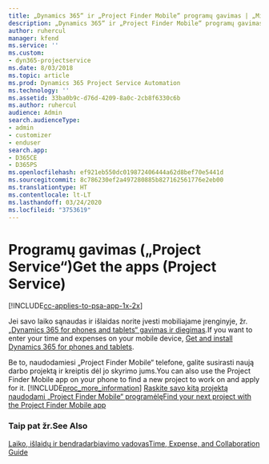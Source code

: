 ```yaml
---
title: „Dynamics 365“ ir „Project Finder Mobile“ programų gavimas | „MicrosoftDocs“
description: „Dynamics 365“ ir „Project Finder Mobile“ programų gavimas
author: ruhercul
manager: kfend
ms.service: ''
ms.custom:
- dyn365-projectservice
ms.date: 8/03/2018
ms.topic: article
ms.prod: Dynamics 365 Project Service Automation
ms.technology: ''
ms.assetid: 33ba0b9c-d76d-4209-8a0c-2cb8f6330c6b
ms.author: ruhercul
audience: Admin
search.audienceType:
- admin
- customizer
- enduser
search.app:
- D365CE
- D365PS
ms.openlocfilehash: ef921eb550dc019872406444a62d8bef70e5441d
ms.sourcegitcommit: 8c786230ef2a497280885b827162561776e2eb00
ms.translationtype: HT
ms.contentlocale: lt-LT
ms.lasthandoff: 03/24/2020
ms.locfileid: "3753619"
---
```

# <a name="get-the-apps-project-service"></a><span data-ttu-id="5c4d4-103">Programų gavimas („Project Service“)</span><span class="sxs-lookup"><span data-stu-id="5c4d4-103">Get the apps (Project Service)</span></span>

[!INCLUDE[cc-applies-to-psa-app-1x-2x](../includes/cc-applies-to-psa-app-1x-2x.md)]

<span data-ttu-id="5c4d4-104">Jei savo laiko sąnaudas ir išlaidas norite įvesti mobiliajame įrenginyje, žr. [„Dynamics 365 for phones and tablets“ gavimas ir diegimas](../mobile-app/dynamics-365-phones-tablets-users-guide.md).</span><span class="sxs-lookup"><span data-stu-id="5c4d4-104">If you want to enter your time and expenses on your mobile device, [Get and install Dynamics 365 for phones and tablets](../mobile-app/dynamics-365-phones-tablets-users-guide.md).</span></span>  
  
 <span data-ttu-id="5c4d4-105">Be to, naudodamiesi „Project Finder Mobile“ telefone, galite susirasti naują darbo projektą ir kreiptis dėl jo skyrimo jums.</span><span class="sxs-lookup"><span data-stu-id="5c4d4-105">You can also use the Project Finder Mobile app on your phone to find a new project to work on and apply for it.</span></span> [!INCLUDE[proc_more_information](../includes/proc-more-information.md)] <span data-ttu-id="5c4d4-106">[Raskite savo kitą projektą naudodami „Project Finder Mobile“ programėlę](../project-service/find-next-project-finder-mobile-app.md)</span><span class="sxs-lookup"><span data-stu-id="5c4d4-106">[Find your next project with the Project Finder Mobile app](../project-service/find-next-project-finder-mobile-app.md)</span></span> 
  
### <a name="see-also"></a><span data-ttu-id="5c4d4-107">Taip pat žr.</span><span class="sxs-lookup"><span data-stu-id="5c4d4-107">See Also</span></span>  
 [<span data-ttu-id="5c4d4-108">Laiko, išlaidų ir bendradarbiavimo vadovas</span><span class="sxs-lookup"><span data-stu-id="5c4d4-108">Time, Expense, and Collaboration Guide</span></span>](../project-service/time-expense-collaboration-guide.md)
